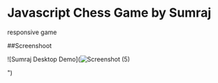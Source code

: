 # Javascript Chess Game by Sumraj
responsive game



##Screenshoot

![Sumraj Desktop Demo](![Screenshot (5)](https://github.com/user-attachments/assets/9f5d4248-8ed4-42c4-8d2b-3739e9bd0285)

")

